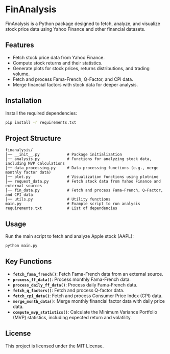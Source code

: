 # FinAnalysis

FinAnalysis is a Python package designed to fetch, analyze, and visualize stock price data using Yahoo Finance and other financial datasets.

## Features
- Fetch stock price data from Yahoo Finance.
- Compute stock returns and their statistics.
- Generate plots for stock prices, returns distributions, and trading volume.
- Fetch and process Fama-French, Q-Factor, and CPI data.
- Merge financial factors with stock data for deeper analysis.

## Installation
Install the required dependencies:
```bash
pip install -r requirements.txt
```

## Project Structure
```
finanalysis/
│── __init__.py            # Package initialization
│── analysis.py            # Functions for analyzing stock data, including MVP calculations
│── data_processing.py     # Data processing functions (e.g., merge monthly factor data)
│── plot.py                # Visualization functions using plotnine
│── request_data.py        # Fetch stock data from Yahoo Finance and external sources
│── fin_data.py            # Fetch and process Fama-French, Q-Factor, and CPI data
│── utils.py               # Utility functions
main.py                    # Example script to run analysis
requirements.txt           # List of dependencies
```

## Usage
Run the main script to fetch and analyze Apple stock (AAPL):
```bash
python main.py
```

## Key Functions
- **`fetch_fama_french()`**: Fetch Fama-French data from an external source.
- **`process_ff_data()`**: Process monthly Fama-French data.
- **`process_daily_ff_data()`**: Process daily Fama-French data.
- **`fetch_q_factors()`**: Fetch and process Q-factor data.
- **`fetch_cpi_data()`**: Fetch and process Consumer Price Index (CPI) data.
- **`merge_month_data()`**: Merge monthly financial factor data with daily price data.
- **`compute_mvp_statistics()`**: Calculate the Minimum Variance Portfolio (MVP) statistics, including expected return and volatility.

## License
This project is licensed under the MIT License.